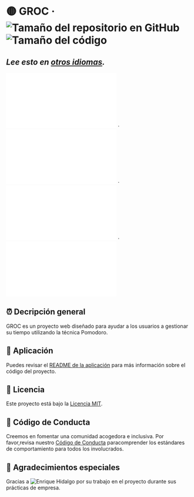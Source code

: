 # 🟡 GROC &middot; ![Tamaño del repositorio en GitHub][1] ![Tamaño del código][2]

## _Lee esto en [otros idiomas](./)._

![🇦🇩 Catalan][3] ·
![🇬🇧 English][4] ·
![🇯🇵 Japanese][5] ·
![🇰🇷 Korean][6]

## ⏰ Decripción general

GROC es un proyecto web diseñado para ayudar a los usuarios a gestionar su
tiempo utilizando la técnica Pomodoro.

## 🚀 Aplicación

Puedes revisar el [README de la aplicación](../../app/README.md) para más
información sobre el código del proyecto.

## 📃 Licencia

Este proyecto está bajo la [Licencia MIT](../../LICENSE).

## 🤝 Código de Conducta

Creemos en fomentar una comunidad acogedora e inclusiva. Por favor,revisa
nuestro [Código de Conducta](../../CODE_OF_CONDUCT.md) paracomprender los
estándares de comportamiento para todos los involucrados.

## 🙏 Agradecimientos especiales

Gracias a ![Enrique Hidalgo][7] por su trabajo en el proyecto durante sus prácticas
de empresa.

[1]: https://img.shields.io/github/repo-size/sergih28/groc?style=for-the-badge&logo=github&label=Repo&labelColor=333&color=6cc644
[2]: https://img.shields.io/github/languages/code-size/sergih28/groc?style=for-the-badge&logo=visualstudiocode&label=Code&labelColor=0078d7&color=gray
[3]: ./README.cat.md
[4]: ../../README.md
[5]: ./README.jp.md
[6]: ./README.kr.md
[7]: https://github.com/ehdlg
